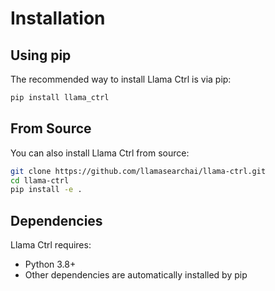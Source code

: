 # Installation

## Using pip

The recommended way to install Llama Ctrl is via pip:

```bash
pip install llama_ctrl
```

## From Source

You can also install Llama Ctrl from source:

```bash
git clone https://github.com/llamasearchai/llama-ctrl.git
cd llama-ctrl
pip install -e .
```

## Dependencies

Llama Ctrl requires:

- Python 3.8+
- Other dependencies are automatically installed by pip
